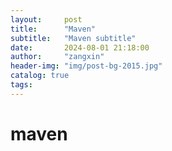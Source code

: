 ```yaml
---
layout:     post
title:      "Maven"
subtitle:   "Maven subtitle"
date:       2024-08-01 21:18:00
author:     "zangxin"
header-img: "img/post-bg-2015.jpg"
catalog: true
tags:
---
```


# maven

